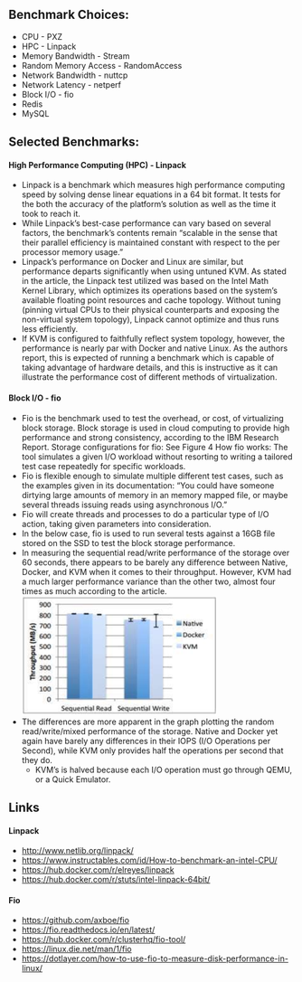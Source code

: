 ## Benchmark Choices:
* CPU - PXZ
* HPC - Linpack
* Memory Bandwidth - Stream
* Random Memory Access - RandomAccess
* Network Bandwidth - nuttcp
* Network Latency - netperf
* Block I/O - fio
* Redis
* MySQL

## Selected Benchmarks: 
#### High Performance Computing (HPC) - Linpack
* Linpack is a benchmark which measures high performance computing speed by solving dense linear equations in a 64 bit format. It tests for the both the accuracy of the platform’s solution as well as the time it took to reach it.
* While Linpack’s best-case performance can vary based on several factors, the benchmark’s contents remain “scalable in the sense that their parallel efficiency is maintained constant with respect to the per processor memory usage.”
* Linpack’s performance on Docker and Linux are similar, but performance departs significantly when using untuned KVM. As stated in the article, the Linpack test utilized was based on the Intel Math Kernel Library, which optimizes its operations based on the system’s available floating point resources and cache topology. Without tuning (pinning virtual CPUs to their physical counterparts and exposing the non-virtual system topology), Linpack cannot optimize and thus runs less efficiently.
* If KVM is configured to faithfully reflect system topology, however, the performance is nearly par with Docker and native Linux. As the authors report, this is expected of running a benchmark which is capable of taking advantage of hardware details, and this is instructive as it can illustrate the performance cost of different methods of virtualization.


#### Block I/O - fio
* Fio is the benchmark used to test the overhead, or cost, of virtualizing block storage. Block storage is used in cloud computing to provide high performance and strong consistency, according to the IBM Research Report.
Storage configurations for fio: See Figure 4
How fio works: The tool simulates a given I/O workload without resorting to writing a tailored test case repeatedly for specific workloads.
* Fio is flexible enough to simulate multiple different test cases, such as the examples given in its documentation: “You could have someone dirtying large amounts of memory in an memory mapped file, or maybe several threads issuing reads using asynchronous I/O.”
* Fio will create threads and processes to do a particular type of I/O action, taking given parameters into consideration.
* In the below case, fio is used to run several tests against a 16GB file stored on the SSD to test the block storage performance.
* In measuring the sequential read/write performance of the storage over 60 seconds, there appears to be barely any difference between Native, Docker, and KVM when it comes to their throughput. However, KVM had a much larger performance variance than the other two, almost four times as much according to the article.
![alt text](https://github.com/mackpenn/CSC496-TeamMackleMoore/blob/master/CC%20Pro%201%20(2).PNG "Graph 1")
* The differences are more apparent in the graph plotting the random read/write/mixed performance of the storage. Native and Docker yet again have barely any differences in their IOPS (I/O Operations per Second), while KVM only provides half the operations per second that they do.
    - KVM’s is halved because each I/O operation must go through QEMU, or  a Quick Emulator.


## Links

#### Linpack
* http://www.netlib.org/linpack/
* https://www.instructables.com/id/How-to-benchmark-an-intel-CPU/
* https://hub.docker.com/r/elreyes/linpack
* https://hub.docker.com/r/stuts/intel-linpack-64bit/


#### Fio
* https://github.com/axboe/fio
* https://fio.readthedocs.io/en/latest/
* https://hub.docker.com/r/clusterhq/fio-tool/
* https://linux.die.net/man/1/fio
* https://dotlayer.com/how-to-use-fio-to-measure-disk-performance-in-linux/
